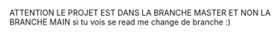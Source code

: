 ATTENTION LE PROJET EST DANS LA BRANCHE MASTER ET NON LA BRANCHE MAIN
si tu vois se read me change de branche :) 
